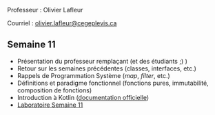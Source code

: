 Professeur : Olivier Lafleur

Courriel : [olivier.lafleur@cegeplevis.ca](mailto:olivier.lafleur@cegeplevis.ca)

## Semaine 11
- Présentation du professeur remplaçant (et des étudiants ;) )
- Retour sur les semaines précédentes (classes, interfaces, etc.)
- Rappels de Programmation Système (*map*, *filter*, etc.)
- Définitions et paradigme fonctionnel (fonctions pures, immutabilité, composition de fonctions)
- Introduction à Kotlin ([documentation officielle](https://kotlinlang.org/docs/basic-syntax.html))
- [Laboratoire Semaine 11](lab-semaine-11.md)

<!--
## Semaine 12
-->

